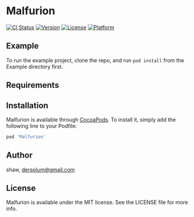 # Malfurion

[![CI Status](https://img.shields.io/travis/shaw/Malfurion.svg?style=flat)](https://travis-ci.org/shaw/Malfurion)
[![Version](https://img.shields.io/cocoapods/v/Malfurion.svg?style=flat)](https://cocoapods.org/pods/Malfurion)
[![License](https://img.shields.io/cocoapods/l/Malfurion.svg?style=flat)](https://cocoapods.org/pods/Malfurion)
[![Platform](https://img.shields.io/cocoapods/p/Malfurion.svg?style=flat)](https://cocoapods.org/pods/Malfurion)

## Example

To run the example project, clone the repo, and run `pod install` from the Example directory first.

## Requirements

## Installation

Malfurion is available through [CocoaPods](https://cocoapods.org). To install
it, simply add the following line to your Podfile:

```ruby
pod 'Malfurion'
```

## Author

shaw, dersolum@gmail.com

## License

Malfurion is available under the MIT license. See the LICENSE file for more info.
